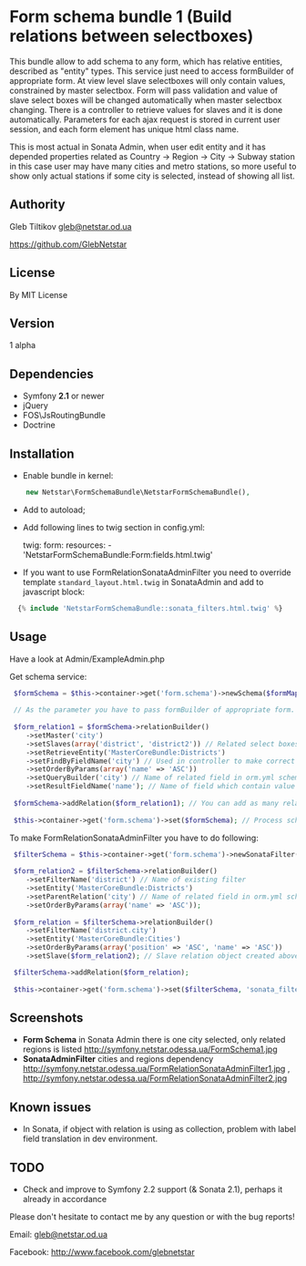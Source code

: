 Form schema bundle 1 (Build relations between selectboxes)
========

 This bundle allow to add schema to any form, which has relative entities, described as "entity" types.
 This service just need to access formBuilder of appropriate form.
 At view level slave selectboxes will only contain values, constrained by master selectbox.
 Form will pass validation and value of slave select boxes will be changed automatically when master selectbox changing.
 There is a controller to retrieve values for slaves and it is done automatically.
 Parameters for each ajax request is stored in current user session, and each form element has unique html class name.
 
 This is most actual in Sonata Admin, when user edit entity and it has depended properties related as Country -> Region -> City -> Subway station
 in this case user may have many cities and metro stations, so more useful to show only actual stations if some city is selected,
 instead of showing all list.


Authority
---------

 Gleb Tiltikov <gleb@netstar.od.ua>
 
 https://github.com/GlebNetstar


License
-------

 By MIT License


Version
-------

 1 alpha


Dependencies
------------

 - Symfony **2.1** or newer
 - jQuery
 - FOS\JsRoutingBundle
 - Doctrine


Installation
------------

  - Enable bundle in kernel:
``` php
 	new Netstar\FormSchemaBundle\NetstarFormSchemaBundle(),
```
 
  - Add to autoload;
 
  - Add following lines to twig section in config.yml:

 	twig:
	    form:
        	resources:
	            - 'NetstarFormSchemaBundle:Form:fields.html.twig'
            
  - If you want to use FormRelationSonataAdminFilter you need to override template
    ``standard_layout.html.twig`` in SonataAdmin and add to javascript block:
``` php
  {% include 'NetstarFormSchemaBundle::sonata_filters.html.twig' %}
```

Usage
-----

 Have a look at Admin/ExampleAdmin.php
 
 Get schema service:
 
``` php
 $formSchema = $this->container->get('form.schema')->newSchema($formMapper->getFormBuilder()); // Creation of FormSchema object
 
 // As the parameter you have to pass formBuilder of appropriate form.
 
 $form_relation1 = $formSchema->relationBuilder()
	->setMaster('city')
	->setSlaves(array('district', 'district2')) // Related select boxes
	->setRetrieveEntity('MasterCoreBundle:Districts')
	->setFindByFieldName('city') // Used in controller to make correct requests
	->setOrderByParams(array('name' => 'ASC'))
	->setQueryBuilder('city') // Name of related field in orm.yml schema
	->setResultFieldName('name'); // Name of field which contain value showing in slave selectbox after update
	
 $formSchema->addRelation($form_relation1); // You can add as many relatins as you wish, they also can contain subrelations.
 
 $this->container->get('form.schema')->set($formSchema); // Process schema
```
 
 
 
 To make FormRelationSonataAdminFilter you have to do following:
 
``` php
 $filterSchema = $this->container->get('form.schema')->newSonataFilter(); // Creation of SonataFilter object
		
 $form_relation2 = $filterSchema->relationBuilder()
	->setFilterName('district') // Name of existing filter
	->setEntity('MasterCoreBundle:Districts')
	->setParentRelation('city') // Name of related field in orm.yml schema
	->setOrderByParams(array('name' => 'ASC'));
 
 $form_relation = $filterSchema->relationBuilder()
	->setFilterName('district.city')
	->setEntity('MasterCoreBundle:Cities')
	->setOrderByParams(array('position' => 'ASC', 'name' => 'ASC'))
	->setSlave($form_relation2); // Slave relation object created above

 $filterSchema->addRelation($form_relation);
 
 $this->container->get('form.schema')->set($filterSchema, 'sonata_filter'); // 'sonata_filter' string in parameter is to switch Sonata Filter processing instead of Form Relation
```


Screenshots
------------

 - **Form Schema** in Sonata Admin there is one city selected, only related regions is listed http://symfony.netstar.odessa.ua/FormSchema1.jpg
 - **SonataAdminFilter** cities and regions dependency http://symfony.netstar.odessa.ua/FormRelationSonataAdminFilter1.jpg , http://symfony.netstar.odessa.ua/FormRelationSonataAdminFilter2.jpg
 

Known issues
------------

 - In Sonata, if object with relation is using as collection, problem with label field translation in dev environment.


TODO
----

 - Check and improve to Symfony 2.2 support (& Sonata 2.1), perhaps it already in accordance 
 


Please don't hesitate to contact me by any question or with the bug reports!

Email: gleb@netstar.od.ua

Facebook: http://www.facebook.com/glebnetstar


